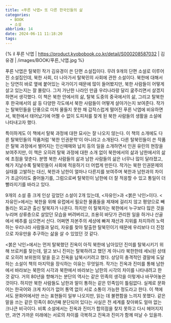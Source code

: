 ```yaml
---
title: <푸른 낙엽> 또 다른 한국인들의 삶
categories:
  - BOOK
  - 소설
abbrlink: 14
date: 2024-06-11 11:18:20
tags:
---
```


{% il 푸른 낙엽 | https://product.kyobobook.co.kr/detail/S000208587032 | 김유경 | /images/BOOK/푸른_낙엽.jpg %}

푸른 낙엽은 탈북민 작가 김유경이 쓴 단편 소설집이다. 무려 9개의 단편 소설로 이루어진 소설집인데, 북한 사회, 더 나아가서 탈북민의 사회에 관한 소설이다. 북한에 대해서는 당연히 바로 옆에 붙어있는 국가이기 때문에 많이 들어봤지만, 북한 사람들이 어떻게 살고 있는지는 잘 몰랐다. 그저 가난한 나라인 만큼 우리나라랑 달리 굶주리면서 살겠지 하면서 생각했다. 이 책은 북한 안에서의 삶, 탈북 도중의 중국에서의 삶, 그리고 탈북한 후 한국에서의 삶 등 다양한 각도에서 북한 사람들이 어떻게 살아가는지 보여준다. 작가는 탈북민들을 단풍으로 미처 물들지 못한 채 갑작스럽게 떨어진 푸른 낙엽에 비유하면서, 북한에서 태어났기에 어쩔 수 없이 도피처를 찾게 된 북한 사람들의 생활을 소설에 나타내고자 했다.

특이하게도 이 책에서 탈북 과정에 대한 묘사는 잘 나오지 않는다. 이 책의 소개에도 다른 탈북민들의 작품처럼 '북한 인권문학'이 아니라고 소개된다. 다른 탈북민들이 쓴 작품은 탈북 과정에서 벌어지는 인신매매와 납치 등의 일을 소개하면서 인권 유린의 현장을 보여주지만, 이 책은 오히려 탈북 과정에 대한 소개 없이 북한에서의 삶과 남한에서의 삶에 초점을 맞춘다. 분명 북한 사람들의 삶과 남한 사람들의 삶은 너무나 많이 달라졌고, 해가 지날수록 탈북민들이 사회에 적응하기 더 어렵게 만든다. 작가는 북한 인권문제의 실태를 고발하는 대신, 북한과 남한이 얼마나 다른지를 보여주며 북한과 남한과의 차이가 조금이라도 줄어들기를, 그럼으로써 탈북민이 남한에 더 잘 적응할 수 있고 통일이 더 빨라지기를 바라고 있다.

9개의 소설 중 크게 인상 깊었던 소설이 2개 있는데, <자유인>과 <붉은 낙인>이다. <자유인>에서는 북한을 위해 유럽에서 필요한 물품들을 제재에 걸리지 않고 평양으로 빼돌리는 외교관 출신 탈북자가 나온다. 하지만 이 탈북자는 북한에서 누구보다 많은 것을 누리며 상류층으로 살았던 모습을 버려버리고, 조용히 바닷가 관리원 일을 하거나 산골에서 배추를 심으면서 산다. 어쩌면 자본주의 세상에 빠져 재산과 지위를 차지하려 노력하는 우리나라 사람들과 달리, 자유를 찾아 탈출한 탈북민이기 때문에 우리보다 더 진정으로 자유만을 추구하는 삶을 살 수 있었던 것 같다.

<붉은 낙인>에서는 먼저 탈북했던 진옥이 아직 북한에 남아있던 진미를 탈북시키기 위해 브로커를 찾는데, 알고 보니 진미는 탈북하려고 했던 게 아니라 북한한테 세뇌된 상태로 오히려 보위원의 말을 듣고 진옥을 납북시키려고 했다. 상당히 충격적인 결말에 도달하는 소설이 책의 마지막을 장식하는 이유는 무엇일까. 작가는 진옥과 진미를 통해 남한에서 바라보는 북한의 시각과 북한에서 바라보는 남한의 시각의 차이를 나타내려고 한 것 같다. 거의 80년을 향해가는 분단의 역사는 같은 민족의 생각을 이렇게나 바꾸어놓은 것이다. 하지만 북한 사람들도 남한과 말이 통하는 같은 민족임이 틀림없다. 실제로 문화어는 한국어와 크게 차이가 없어 통역 없이 서로 소통이 가능한 정도라고 한다. 이 책에서도 문화어에서만 쓰는 표현들이 일부 나오지만, 읽는 데 불편함을 느끼지 못했다. 같은 말을 쓰는 같은 민족이 80년째 분단되어 있다는 사실은 전 세계를 찾아봐도 얼마 없는 크나큰 비극이다. 비록 소설에서는 진옥과 진미가 합의점을 찾지 못하고 다시 헤어지지만, 과연 가까운 미래에는 서로의 차이를 극복하고 진옥과 진미가 함께 떠날 수 있을까.
